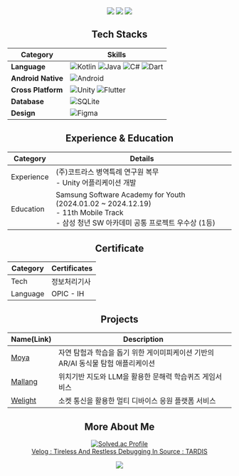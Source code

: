 
<div align="center">
  <img src="https://capsule-render.vercel.app/api?type=Soft&color=003B6F&height=50&width=50"/>
  <img src="https://capsule-render.vercel.app/api?type=Soft&color=222222&text=TARDIS&descAlignY=80&fontColor=ffffff&desc=Tireless%20And%20Restless%20Debugging%20In%20Source"/>
  <img src="https://capsule-render.vercel.app/api?type=Soft&color=003B6F&height=50&width=50"/>

## Tech Stacks

| Category | Skills |
|------|------|
| **Language** | ![Kotlin](https://img.shields.io/badge/Kotlin-%237F52FF.svg?style=flat-square&logo=kotlin&logoColor=white) ![Java](https://img.shields.io/badge/-Java-007396?style=flat-square&logo=java&logoColor=white) ![C#](https://img.shields.io/badge/C%23-%23239120.svg?style=flat-square&logo=csharp&logoColor=white) ![Dart](https://img.shields.io/badge/-Dart-0175C2?style=flat-square&logo=dart&logoColor=white) |
| **Android Native** | ![Android](https://img.shields.io/badge/-Android-3DDC84?style=flat-square&logo=android&logoColor=white) |
| **Cross Platform** | ![Unity](https://img.shields.io/badge/-Unity-000000?style=flat-square&logo=unity&logoColor=white) ![Flutter](https://img.shields.io/badge/-Flutter-02569B?style=flat-square&logo=flutter&logoColor=white) |
| **Database** | ![SQLite](https://img.shields.io/badge/SQLite-%2307405e.svg?style=flat-square&logo=sqlite&logoColor=white) |
| **Design** | ![Figma](https://img.shields.io/badge/Figma-F24E1E?style=flat-square&logo=figma&logoColor=white) |

## Experience & Education
| Category | Details |
|-----|-------|
| Experience | (주)코트라스 병역특례 연구원 복무</br> - Unity 어플리케이션 개발 |
| Education | Samsung Software Academy for Youth (2024.01.02 ~ 2024.12.19) </br> - 11th Mobile Track</br> - 삼성 청년 SW 아카데미 공통 프로젝트 우수상 (1등)|

## Certificate
| Category | Certificates |
|------|------|
| Tech | 정보처리기사 |
| Language | OPIC - IH |

## Projects
| Name(Link) | Description |
|------|------|
| [Moya](https://github.com/DrSkele/moya) | 자연 탐험과 학습을 돕기 위한 게이미피케이션 기반의 AR/AI 동식물 탐험 애플리케이션 |
| [Mallang](https://github.com/DrSkele/mallang) | 위치기반 지도와 LLM을 활용한 문해력 학습퀴즈 게임서비스 |
| [Welight](https://github.com/SSAFY-D209-WELIGHT/WELIGHT) | 소켓 통신을 활용한 멀티 디바이스 응원 플랫폼 서비스 |

## More About Me
[![Solved.ac Profile](http://mazassumnida.wtf/api/v2/generate_badge?boj=skele)](https://solved.ac/skele/)<br/>
[Velog : Tireless And Restless Debugging In Source : TARDIS](https://velog.io/@drskele/posts)

  <img src="https://capsule-render.vercel.app/api?type=Soft&color=003B6F&height=50&width=50"/>
  
</div>
